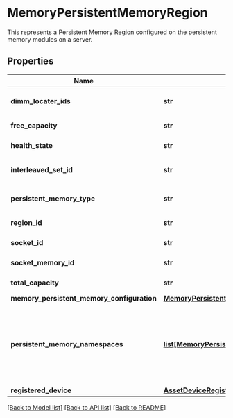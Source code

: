 # MemoryPersistentMemoryRegion

This represents a Persistent Memory Region configured on the persistent memory modules on a server. 
## Properties
Name | Type | Description | Notes
------------ | ------------- | ------------- | -------------
**dimm_locater_ids** | **str** | This represents a set of DIMM locator IDs that are included in the Persistent Memory Region.   | [optional] [readonly] 
**free_capacity** | **str** | This represents the free capacity in GB of a Persistent Memory Region.   | [optional] [readonly] 
**health_state** | **str** | This represents the health state of a Persistent Memory Region.   | [optional] [readonly] 
**interleaved_set_id** | **str** | This represents the ID of a Interleaved Set formed for a Persistent Memory Region.   | [optional] [readonly] 
**persistent_memory_type** | **str** | This represents the persistent memory type of a Persistent Memory Region.   | [optional] [readonly] 
**region_id** | **str** | This represents the ID of a Persistent Memory Region.   | [optional] [readonly] 
**socket_id** | **str** | This represents the Socket ID of a Persistent Memory Region.   | [optional] [readonly] 
**socket_memory_id** | **str** | This represents the Socket Memory ID of a Persistent Memory Region.   | [optional] [readonly] 
**total_capacity** | **str** | This represents the total capacity in GB of a Persistent Memory Region.    | [optional] [readonly] 
**memory_persistent_memory_configuration** | [**MemoryPersistentMemoryConfiguration**](.md) |  | [optional] 
**persistent_memory_namespaces** | [**list[MemoryPersistentMemoryNamespace]**](MemoryPersistentMemoryNamespace.md) | A reference to a memoryPersistentMemoryNamespace resource. When the $expand query parameter is specified, the referenced resource is returned inline. This represents the collection of all the persistent memory namespaces configured within a persistent memory region.  | [optional] [readonly] 
**registered_device** | [**AssetDeviceRegistration**](.md) |  | [optional] 

[[Back to Model list]](../README.md#documentation-for-models) [[Back to API list]](../README.md#documentation-for-api-endpoints) [[Back to README]](../README.md)



